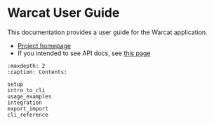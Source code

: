 # Warcat User Guide

This documentation provides a user guide for the Warcat application.

* [Project homepage](https://github.com/chfoo/warcat-rs)
* If you intended to see API docs, see [this page](https://docs.rs/warcat)

```{toctree}
:maxdepth: 2
:caption: Contents:

setup
intro_to_cli
usage_examples
integration
export_import
cli_reference
```
